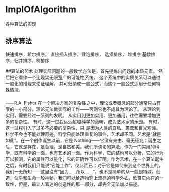 # ImplOfAlgorithm
各种算法的实现

## 排序算法
快速排序，希尔排序， 直接插入排序，冒泡排序， 选择排序， 堆排序
基数排序，归并排序，桶排序

##算法的艺术
处理实际问题的一般数学方法是，首先提炼出问题的本质元素，
然后把它看作一个比现实无限宽广的可能性系统，
这个系统中的实质关系可以通过一般化的推理来论证理解，
并可归纳成一般公式，而这个一般公式适用于任何特殊情况。
　　　　　　　　　　　　　　　　　　　　　　　　　　　　　　　　　　　　　　　　——R.A. Fisher
在一个解决方案的复杂性之中，理论或者概念的部分通常只占有
限的一小部分。理论无法做实际的工作——否则它也不成其为理论了。
从理论到实用，需要经过一系列的发明。
从实用到更加实用、更加通用，往往需要增加更多的复杂性。
有时，这一过程远远超越科学的范畴，成为艺术家的乐园。
有时，这一过程引入了过多不必要的复杂性，只
是因为人类的自私、愚蠢和目光短浅。
科学不会也不能处理奇迹。科学只能处理重复的事件，艺术却不同。艺术是“就是如此”。在一个创作诞生以前，它是 Nothing——它没有来由、毫无征兆；诞生之后，它就是存在，是合理，是自然和美。我们所谈论的算法，作为一门实用的科学，既有科学的一面，也有艺术的一面。作为科学，它的结构可以分析，它的行为可以预测，它的属性可以量化，它的正确性可以证明。作为艺术，在一个算法诞生之后，有时我们只能说“它能工作”，仅此而已；对于它是如何来到这个世界上的，我们一无所知——这里没有“因为……所以……”，也不是简单的从一般到特殊。创造，似乎和生命一般神秘。我们可以给造物穿上漂亮的科学外衣，欣赏它内在的一致性，但是，最让人着迷的创造性的那一部分，却完全无法加以描述。
　　